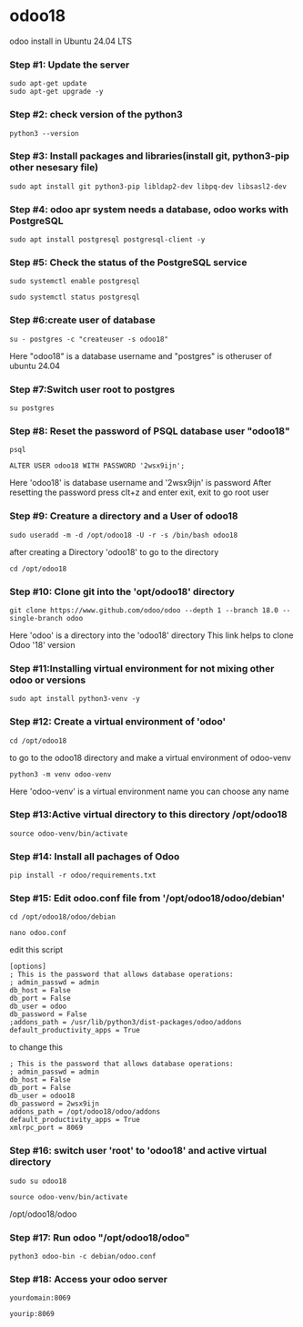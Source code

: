 # odoo18
odoo install in Ubuntu 24.04 LTS
<br>

### Step #1: Update the server
```
sudo apt-get update
sudo apt-get upgrade -y
```
### Step #2: check version of the python3 
```
python3 --version
```
### Step #3: Install packages and libraries(install git, python3-pip other nesesary file)
```
sudo apt install git python3-pip libldap2-dev libpq-dev libsasl2-dev
```
### Step #4: odoo apr system needs a database, odoo works with PostgreSQL 
```
sudo apt install postgresql postgresql-client -y
```
### Step #5: Check the status of the PostgreSQL service
```
sudo systemctl enable postgresql
```
```
sudo systemctl status postgresql
```
### Step #6:create user of database
```
su - postgres -c "createuser -s odoo18"
```
Here "odoo18" is a database username and "postgres" is otheruser of ubuntu 24.04

### Step #7:Switch user root to postgres 
```
su postgres
```
### Step #8: Reset the password of PSQL database user "odoo18"
```
psql
```
```
ALTER USER odoo18 WITH PASSWORD '2wsx9ijn';
```
Here 'odoo18' is database username and '2wsx9ijn' is password
<be>
After resetting the password press clt+z and enter exit, exit to go root user

### Step #9: Creature a directory and a User of odoo18
```
sudo useradd -m -d /opt/odoo18 -U -r -s /bin/bash odoo18
```
after creating a Directory 'odoo18' to go to the directory 
```
cd /opt/odoo18
```
### Step #10: Clone git into the 'opt/odoo18' directory
```
git clone https://www.github.com/odoo/odoo --depth 1 --branch 18.0 --single-branch odoo
```
Here 'odoo' is a directory into the 'odoo18' directory
<be>
This link helps to clone Odoo '18' version

### Step #11:Installing virtual environment for not mixing other odoo or versions
```
sudo apt install python3-venv -y
```
### Step #12: Create a virtual environment of 'odoo'
```
cd /opt/odoo18
```
to go to the odoo18 directory and make a virtual environment of odoo-venv
```
python3 -m venv odoo-venv 
```
Here 'odoo-venv' is a virtual environment name you can choose any name

### Step #13:Active virtual directory to this directory /opt/odoo18
```
source odoo-venv/bin/activate
```
### Step #14: Install all pachages of Odoo
```
pip install -r odoo/requirements.txt
```
### Step #15: Edit odoo.conf file from '/opt/odoo18/odoo/debian'
```
cd /opt/odoo18/odoo/debian
```
```
nano odoo.conf
```
edit this script
```
[options]
; This is the password that allows database operations:
; admin_passwd = admin
db_host = False
db_port = False
db_user = odoo
db_password = False
;addons_path = /usr/lib/python3/dist-packages/odoo/addons
default_productivity_apps = True
```
to change this
```
; This is the password that allows database operations:
; admin_passwd = admin
db_host = False
db_port = False
db_user = odoo18
db_password = 2wsx9ijn
addons_path = /opt/odoo18/odoo/addons
default_productivity_apps = True
xmlrpc_port = 8069
```
### Step #16: switch user 'root' to 'odoo18' and active virtual directory 

```
sudo su odoo18
```
```
source odoo-venv/bin/activate 
```
/opt/odoo18/odoo

### Step #17: Run odoo "/opt/odoo18/odoo"

```
python3 odoo-bin -c debian/odoo.conf
```

### Step #18: Access your odoo server 
```
yourdomain:8069
```
```
yourip:8069
```
